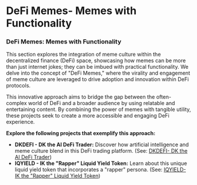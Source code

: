 # DeFi Memes- Memes with Functionality

### DeFi Memes: Memes with Functionality

This section explores the integration of meme culture within the decentralized finance (DeFi) space, showcasing how memes can be more than just internet jokes; they can be imbued with practical functionality. We delve into the concept of "DeFi Memes," where the virality and engagement of meme culture are leveraged to drive adoption and innovation within DeFi protocols.

This innovative approach aims to bridge the gap between the often-complex world of DeFi and a broader audience by using relatable and entertaining content. By combining the power of memes with tangible utility, these projects seek to create a more accessible and engaging DeFi experience.

**Explore the following projects that exemplify this approach:**

* **DKDEFI - DK the AI DeFi Trader:** Discover how artificial intelligence and meme culture blend in this DeFi trading platform. (See: [DKDEFI- DK the AI DeFi Trader](https://docs.sdao.pro/defi-memes-memes-with-functionality))
* **IQYIELD - IK the "Rapper" Liquid Yield Token:** Learn about this unique liquid yield token that incorporates a "rapper" persona. (See: [IQYIELD- IK the "Rapper" Liquid Yield Token](https://docs.sdao.pro/defi-memes-memes-with-functionality))
